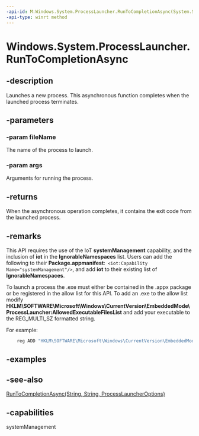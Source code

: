 ```yaml
---
-api-id: M:Windows.System.ProcessLauncher.RunToCompletionAsync(System.String,System.String)
-api-type: winrt method
---
```


<!-- Method syntax
public Windows.Foundation.IAsyncOperation<Windows.System.ProcessLauncherResult> RunToCompletionAsync(System.String fileName, System.String args)
-->

# Windows.System.ProcessLauncher.RunToCompletionAsync

## -description

Launches a new process. This asynchronous function completes when the launched process terminates.

## -parameters

### -param fileName

The name of the process to launch.

### -param args

Arguments for running the process.

## -returns

When the asynchronous operation completes, it contains the exit code from the launched process.

## -remarks

This API requires the use of the IoT **systemManagement** capability, and the inclusion of **iot** in the **IgnorableNamespaces** list. Users can add the following to their **Package.appmanifest**:`
<iot:Capability Name="systemManagement"/>`, and add **iot** to their existing list of **IgnorableNamespaces**.

To launch a process the .exe must either be contained in the .appx package or be registered in the allow list for this API. To add an .exe to the allow list modify **HKLM\SOFTWARE\Microsoft\Windows\CurrentVersion\EmbeddedMode\ProcessLauncher:AllowedExecutableFilesList** and add your executable to the REG_MULTI_SZ formatted string.

For example:

```cmd
    reg ADD "HKLM\SOFTWARE\Microsoft\Windows\CurrentVersion\EmbeddedMode\ProcessLauncher" /f /v AllowedExecutableFilesList /t REG_MULTI_SZ /d "c:\windows\system32\cmd.exe\0"
```

## -examples

## -see-also

[RunToCompletionAsync(String, String, ProcessLauncherOptions)](processlauncher_runtocompletionasync_1909636529.md)

## -capabilities

systemManagement
